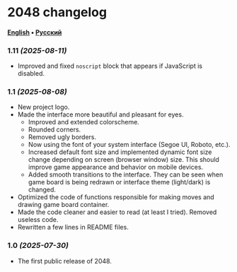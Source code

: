 # 2048 changelog

#### [English](CHANGELOG.md) &bull; [Русский](CHANGELOG-RU.md)

### 1.11 *(2025-08-11)*

- Improved and fixed `noscript` block that appears if JavaScript is disabled.

### 1.1 *(2025-08-08)*

- New project logo.
- Made the interface more beautiful and pleasant for eyes.
  - Improved and extended colorscheme.
  - Rounded corners.
  - Removed ugly borders.
  - Now using the font of your system interface (Segoe UI, Roboto, etc.).
  - Increased default font size and implemented dynamic font size change depending on screen (browser window) size. This should improve game appearance and behavior on mobile devices.
  - Added smooth transitions to the interface. They can be seen when game board is being redrawn or interface theme (light/dark) is changed.
- Optimized the code of functions responsible for making moves and drawing game board container.
- Made the code cleaner and easier to read (at least I tried). Removed useless code.
- Rewritten a few lines in README files.

### 1.0 *(2025-07-30)*

- The first public release of 2048.